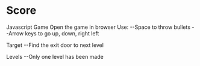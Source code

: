 # Score
Javascript Game
Open the game in browser
Use:
--Space to throw bullets
--Arrow keys to go up, down, right left

Target
--Find the exit door to next level

Levels
--Only one level has been made
